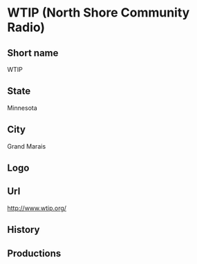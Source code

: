 # WTIP (North Shore Community Radio)

## Short name

WTIP

## State

Minnesota

## City

Grand Marais

## Logo



## Url

http://www.wtip.org/

## History



## Productions



